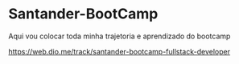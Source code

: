 # Santander-BootCamp
 Aqui vou colocar toda minha trajetoria e aprendizado  do bootcamp

https://web.dio.me/track/santander-bootcamp-fullstack-developer
